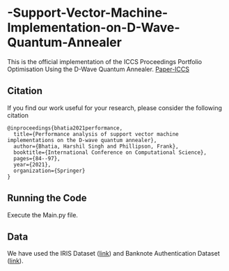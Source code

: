# -Support-Vector-Machine-Implementation-on-D-Wave-Quantum-Annealer

This is the official implementation of the ICCS Proceedings Portfolio Optimisation Using the D-Wave Quantum Annealer.
[Paper-ICCS](https://link.springer.com/chapter/10.1007/978-3-030-77980-1_7)

## Citation 
If you find our work useful for your research, please consider the following citation 
```
@inproceedings{bhatia2021performance,
  title={Performance analysis of support vector machine implementations on the D-wave quantum annealer},
  author={Bhatia, Harshil Singh and Phillipson, Frank},
  booktitle={International Conference on Computational Science},
  pages={84--97},
  year={2021},
  organization={Springer}
}
```

## Running the Code
Execute the Main.py file.

## Data
We have used the IRIS Dataset ([link](https://archive.ics.uci.edu/ml/datasets/iris)) and Banknote Authentication Dataset ([link](https://archive.ics.uci.edu/ml/datasets/banknote+authentication)).
